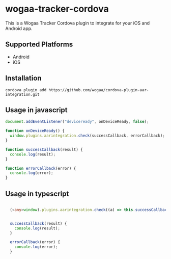 # wogaa-tracker-cordova

This is a Wogaa Tracker Cordova plugin to integrate for your iOS and Android app.

## Supported Platforms

- Android
- iOS

## Installation
    cordova plugin add https://github.com/wogaa/cordova-plugin-aar-integration.git


## Usage in javascript

```js
document.addEventListener("deviceready", onDeviceReady, false);

function onDeviceReady() {
  window.plugins.aarintegration.check(successCallback, errorCallback);
}

function successCallback(result) {
  console.log(result);
}

function errorCallback(error) {
  console.log(error);
}
```

## Usage in typescript

```ts

  (<any>window).plugins.aarintegration.check((a) => this.successCallback(a), (b) => this.errorCallback(b));


  successCallback(result) {
    console.log(result);
  }

  errorCallback(error) {
    console.log(error);
  }

```